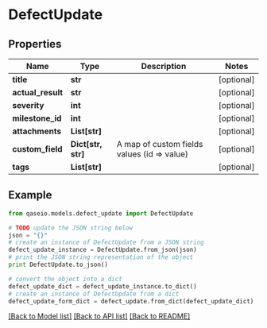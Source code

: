 # DefectUpdate


## Properties

Name | Type | Description | Notes
------------ | ------------- | ------------- | -------------
**title** | **str** |  | [optional] 
**actual_result** | **str** |  | [optional] 
**severity** | **int** |  | [optional] 
**milestone_id** | **int** |  | [optional] 
**attachments** | **List[str]** |  | [optional] 
**custom_field** | **Dict[str, str]** | A map of custom fields values (id &#x3D;&gt; value) | [optional] 
**tags** | **List[str]** |  | [optional] 

## Example

```python
from qaseio.models.defect_update import DefectUpdate

# TODO update the JSON string below
json = "{}"
# create an instance of DefectUpdate from a JSON string
defect_update_instance = DefectUpdate.from_json(json)
# print the JSON string representation of the object
print DefectUpdate.to_json()

# convert the object into a dict
defect_update_dict = defect_update_instance.to_dict()
# create an instance of DefectUpdate from a dict
defect_update_form_dict = defect_update.from_dict(defect_update_dict)
```
[[Back to Model list]](../README.md#documentation-for-models) [[Back to API list]](../README.md#documentation-for-api-endpoints) [[Back to README]](../README.md)


